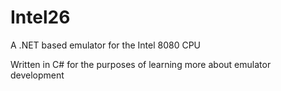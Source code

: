 # Intel26
A .NET based emulator for the Intel 8080 CPU

Written in C# for the purposes of learning more about emulator development
